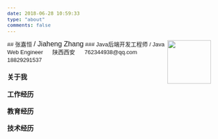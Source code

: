```yaml
---
date: 2018-06-28 10:59:33
type: "about"
comments: false
---
```

<link rel="stylesheet" href="https://use.fontawesome.com/releases/v5.0.13/css/all.css">
<style>
body {
    font-family: "微软雅黑", Helvetica, "微软雅黑", Arial, sans-serif;
    font-size: 13px;
    line-height: 18px;
    margin: 10px 13px 10px 13px;
}
</style>
<div style="float:right">
    <a href="https://github.com/Fatezhang"><img src="https://avatars0.githubusercontent.com/u/12826096?s=400&u=39fd86d33e63e90f030cdc157712c0e19bfa53bb&v=4" width="100"></a>
</div>
## <i class="fa fa-address-book"></i> 张嘉恒 <font size="3">/ <i class="fa fa-mars"></i> Jiaheng Zhang</font>
### Java后端开发工程师 <font size="2">/ Java Web Engineer</font>
&nbsp;&nbsp;&nbsp;&nbsp;<i class="fa fa-home"></i>  陕西西安
&nbsp;&nbsp;&nbsp;&nbsp;<i class="fa fa-envelope-o fa-fw"></i> 762344938@qq.com
&nbsp;&nbsp;&nbsp;&nbsp;<i class="fa fa-weixin"></i>  18829291537


### <i class="fa fa-user-circle-o"></i>  关于我


### <i class="fa fa-id-badge"></i>  工作经历


### <i class="fa fa-university"></i>  教育经历


### <i class="fa fa-code"></i> 技术经历
